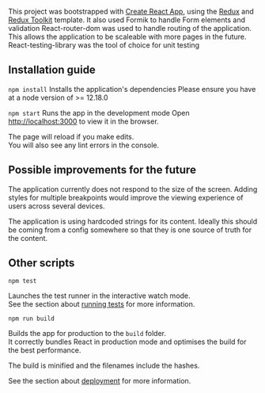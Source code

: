 This project was bootstrapped with [Create React App](https://github.com/facebook/create-react-app), using the [Redux](https://redux.js.org/) and [Redux Toolkit](https://redux-toolkit.js.org/) template.
It also used Formik to handle Form elements and validation
React-router-dom was used to handle routing of the application. This allows the application to be scaleable with more pages in the future.
React-testing-library was the tool of choice for unit testing

## Installation guide

`npm install`
Installs the application's dependencies
Please ensure you have at a node version of >= 12.18.0

`npm start`
Runs the app in the development mode
Open [http://localhost:3000](http://localhost:3000) to view it in the browser.

The page will reload if you make edits.<br />
You will also see any lint errors in the console.

## Possible improvements for the future
The application currently does not respond to the size of the screen. Adding styles for multiple breakpoints would improve the viewing experience of users across several devices.

The application is using hardcoded strings for its content. Ideally this should be coming from a config somewhere so that they is one source of truth for the content.

## Other scripts
`npm test`

Launches the test runner in the interactive watch mode.<br />
See the section about [running tests](https://facebook.github.io/create-react-app/docs/running-tests) for more information.

`npm run build`

Builds the app for production to the `build` folder.<br />
It correctly bundles React in production mode and optimises the build for the best performance.

The build is minified and the filenames include the hashes.<br />

See the section about [deployment](https://facebook.github.io/create-react-app/docs/deployment) for more information.
